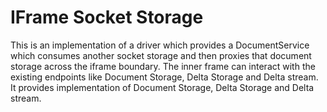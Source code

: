 # IFrame Socket Storage
This is an implementation of a driver which provides a DocumentService which consumes another socket storage
and then proxies that document storage across the iframe boundary. The inner frame can interact
with the existing endpoints like Document Storage, Delta Storage and Delta stream.
It provides implementation of Document Storage, Delta Storage and Delta stream.
